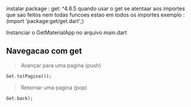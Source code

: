instalar package : get: ^4.6.5
quando usar o get se atentaar aos importes que sao feitos nem todas funcoes estao em todos os importes exemplo : (import 'package:get/get.dart';)

Instanciar o GetMaterialApp no arquivo main.dart

## Navegacao com get
> Avançar para uma pagina (push)
```dart
Get.to(Pagina());
```
> Retornar uma pagina (pop)
```dart
Get.back);
```


